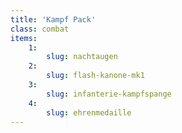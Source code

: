 ```yaml
---
title: 'Kampf Pack'
class: combat
items:
    1:
        slug: nachtaugen
    2:
        slug: flash-kanone-mk1
    3:
        slug: infanterie-kampfspange
    4:
        slug: ehrenmedaille
---
```

